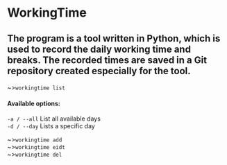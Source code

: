 # WorkingTime
## The program is a tool written in Python, which is used to record the daily working time and breaks. The recorded times are saved in a Git repository created especially for the tool.


~>`workingtime list`  
#### Available options: ####  
`-a / --all` List all available days  
`-d / --day` Lists a specific day  

~>`workingtime add`  
~>`workingtime eidt`  
~>`workingtime del`  

